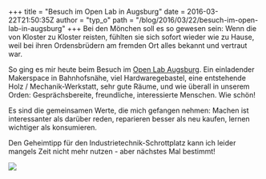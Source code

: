 +++
title = "Besuch im Open Lab in Augsburg"
date = 2016-03-22T21:50:35Z
author = "typ_o"
path = "/blog/2016/03/22/besuch-im-open-lab-in-augsburg"
+++
Bei den Mönchen soll es so gewesen sein: Wenn die von Kloster zu Kloster
reisten, fühlten sie sich sofort wieder wie zu Hause, weil bei ihren
Ordensbrüdern am fremden Ort alles bekannt und vertraut war.

So ging es mir heute beim Besuch im [Open Lab
Augsburg](https://openlab-augsburg.de/). Ein einladender Makerspace in
Bahnhofsnähe, viel Hardwaregebastel, eine entstehende Holz /
Mechanik-Werkstatt, sehr gute Räume, und wie überall in unserem Orden:
Gesprächsbereite, freundliche, interessierte Menschen. Wie schön\!

Es sind die gemeinsamen Werte, die mich gefangen nehmen: Machen ist
interessanter als darüber reden, reparieren besser als neu kaufen,
lernen wichtiger als konsumieren.

Den Geheimtipp für den Industrietechnik-Schrottplatz kann ich leider
mangels Zeit nicht mehr nutzen - aber nächstes Mal bestimmt\!

[![](/media/20160322_211349.serendipityThumb.jpg)](/media/20160322_211349.jpg)
